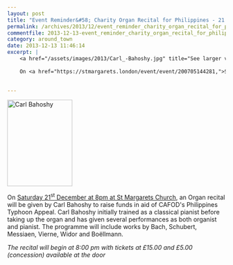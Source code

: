```yaml
---
layout: post
title: "Event Reminder&#58; Charity Organ Recital for Philippines - 21 December 2013"
permalink: /archives/2013/12/event_reminder_charity_organ_recital_for_philippin.html
commentfile: 2013-12-13-event_reminder_charity_organ_recital_for_philippin
category: around_town
date: 2013-12-13 11:46:14
excerpt: |
    <a href="/assets/images/2013/Carl_-Bahoshy.jpg" title="See larger version of - Carl  Bahoshy"><img src="/assets/images/2013/Carl_-Bahoshy_thumb.jpg" width="150" height="200" alt="Carl  Bahoshy" class="photo right" /></a>
    
    On <a href="https://stmargarets.london/event/event/200705144281,">Saturday 21<sup>st</sup> December at 8pm at St Margarets Church</a> an Organ recital will be given by Carl Bahoshy to raise funds in aid of CAFOD's Philippines Typhoon Appeal. Carl Bahoshy initially trained as a classical pianist before taking up the organ and has given several performances as both organist and pianist. The programme will include works by Bach, Schubert, Messiaen, Vierne, Widor and Bo&#235;llmann.
    

---
```


<a href="/assets/images/2013/Carl_-Bahoshy.jpg" title="See larger version of - Carl  Bahoshy"><img src="/assets/images/2013/Carl_-Bahoshy_thumb.jpg" width="150" height="200" alt="Carl  Bahoshy" class="photo right" /></a>

On [Saturday 21<sup>st</sup> December at 8pm at St Margarets Church](https://stmargarets.london/event/event/200705144281), an Organ recital will be given by Carl Bahoshy to raise funds in aid of CAFOD's Philippines Typhoon Appeal. Carl Bahoshy initially trained as a classical pianist before taking up the organ and has given several performances as both organist and pianist. The programme will include works by Bach, Schubert, Messiaen, Vierne, Widor and Boëllmann.

*The recital will begin at 8:00 pm with tickets at £15.00 and £5.00 (concession) available at the door*
